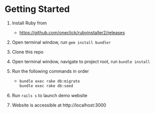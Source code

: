 # Getting Started

1. Install Ruby from 

   - https://github.com/oneclick/rubyinstaller2/releases

2. Open terminal window, run `gem install bundler`

3. Clone this repo

4. Open terminal window, navigate to project root, run `bundle install`

5. Run the following commands in order

   - ```bash
     bundle exec rake db:migrate
     bundle exec rake db:seed
     
     ```

6. Run `rails s` to launch demo website

7. Website is accessible at http://localhost:3000